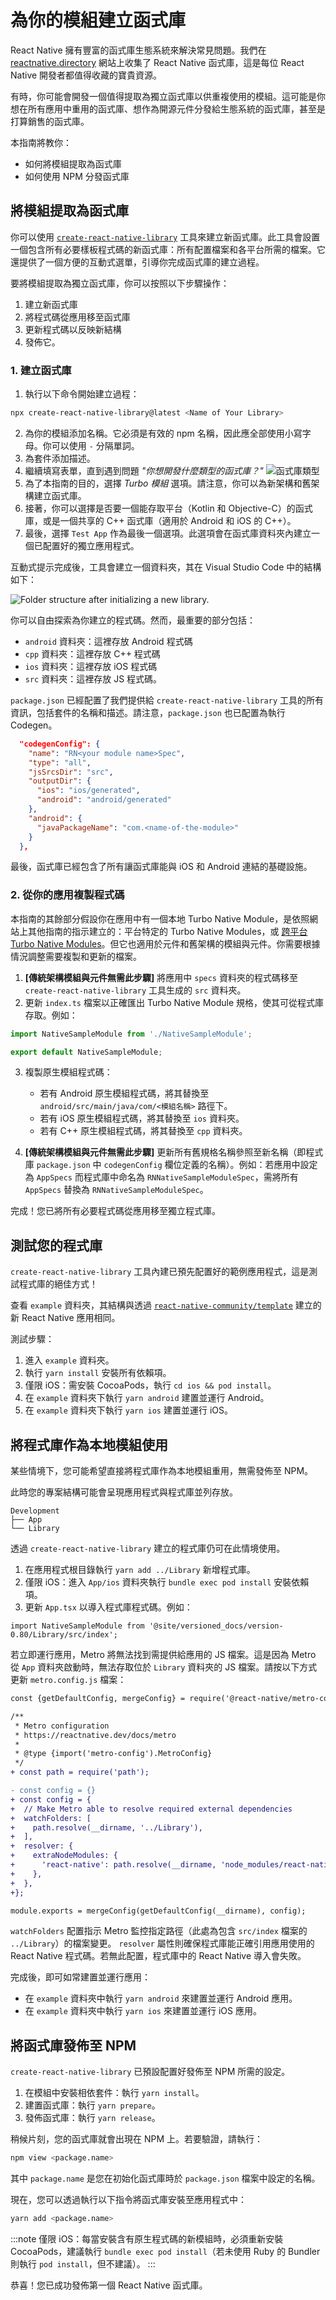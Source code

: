 # 為你的模組建立函式庫

React Native 擁有豐富的函式庫生態系統來解決常見問題。我們在 [reactnative.directory](https://reactnative.directory) 網站上收集了 React Native 函式庫，這是每位 React Native 開發者都值得收藏的寶貴資源。

有時，你可能會開發一個值得提取為獨立函式庫以供重複使用的模組。這可能是你想在所有應用中重用的函式庫、想作為開源元件分發給生態系統的函式庫，甚至是打算銷售的函式庫。

本指南將教你：

- 如何將模組提取為函式庫
- 如何使用 NPM 分發函式庫

## 將模組提取為函式庫

你可以使用 [`create-react-native-library`](https://callstack.github.io/react-native-builder-bob/create) 工具來建立新函式庫。此工具會設置一個包含所有必要樣板程式碼的新函式庫：所有配置檔案和各平台所需的檔案。它還提供了一個方便的互動式選單，引導你完成函式庫的建立過程。

要將模組提取為獨立函式庫，你可以按照以下步驟操作：

1. 建立新函式庫
2. 將程式碼從應用移至函式庫
3. 更新程式碼以反映新結構
4. 發佈它。

### 1. 建立函式庫

1. 執行以下命令開始建立過程：

```sh
npx create-react-native-library@latest <Name of Your Library>
```

2. 為你的模組添加名稱。它必須是有效的 npm 名稱，因此應全部使用小寫字母。你可以使用 `-` 分隔單詞。
3. 為套件添加描述。
4. 繼續填寫表單，直到遇到問題 _"你想開發什麼類型的函式庫？"_
   ![函式庫類型](/docs/assets/what-library.png)
5. 為了本指南的目的，選擇 _Turbo 模組_ 選項。請注意，你可以為新架構和舊架構建立函式庫。
6. 接著，你可以選擇是否要一個能存取平台（Kotlin 和 Objective-C）的函式庫，或是一個共享的 C++ 函式庫（適用於 Android 和 iOS 的 C++）。
7. 最後，選擇 `Test App` 作為最後一個選項。此選項會在函式庫資料夾內建立一個已配置好的獨立應用程式。

互動式提示完成後，工具會建立一個資料夾，其在 Visual Studio Code 中的結構如下：

<img class="half-size" alt="Folder structure after initializing a new library." src="/docs/assets/turbo-native-modules/c++visualstudiocode.webp" />

你可以自由探索為你建立的程式碼。然而，最重要的部分包括：

- `android` 資料夾：這裡存放 Android 程式碼
- `cpp` 資料夾：這裡存放 C++ 程式碼
- `ios` 資料夾：這裡存放 iOS 程式碼
- `src` 資料夾：這裡存放 JS 程式碼。

`package.json` 已經配置了我們提供給 `create-react-native-library` 工具的所有資訊，包括套件的名稱和描述。請注意，`package.json` 也已配置為執行 Codegen。

```json
  "codegenConfig": {
    "name": "RN<your module name>Spec",
    "type": "all",
    "jsSrcsDir": "src",
    "outputDir": {
      "ios": "ios/generated",
      "android": "android/generated"
    },
    "android": {
      "javaPackageName": "com.<name-of-the-module>"
    }
  },
```

最後，函式庫已經包含了所有讓函式庫能與 iOS 和 Android 連結的基礎設施。

### 2. 從你的應用複製程式碼

本指南的其餘部分假設你在應用中有一個本地 Turbo Native Module，是依照網站上其他指南的指示建立的：平台特定的 Turbo Native Modules，或 [跨平台 Turbo Native Modules](./pure-cxx-modules)。但它也適用於元件和舊架構的模組與元件。你需要根據情況調整需要複製和更新的檔案。

<!-- TODO: add links for Turbo Native Modules -->

1. **[傳統架構模組與元件無需此步驟]** 將應用中 `specs` 資料夾的程式碼移至 `create-react-native-library` 工具生成的 `src` 資料夾。
2. 更新 `index.ts` 檔案以正確匯出 Turbo Native Module 規格，使其可從程式庫存取。例如：

```ts
import NativeSampleModule from './NativeSampleModule';

export default NativeSampleModule;
```

3. 複製原生模組程式碼：

   - 若有 Android 原生模組程式碼，將其替換至 `android/src/main/java/com/<模組名稱>` 路徑下。
   - 若有 iOS 原生模組程式碼，將其替換至 `ios` 資料夾。
   - 若有 C++ 原生模組程式碼，將其替換至 `cpp` 資料夾。

4. **[傳統架構模組與元件無需此步驟]** 更新所有舊規格名稱參照至新名稱（即程式庫 `package.json` 中 `codegenConfig` 欄位定義的名稱）。例如：若應用中設定為 `AppSpecs` 而程式庫中命名為 `RNNativeSampleModuleSpec`，需將所有 `AppSpecs` 替換為 `RNNativeSampleModuleSpec`。

完成！您已將所有必要程式碼從應用移至獨立程式庫。

## 測試您的程式庫

`create-react-native-library` 工具內建已預先配置好的範例應用程式，這是測試程式庫的絕佳方式！

查看 `example` 資料夾，其結構與透過 [`react-native-community/template`](https://github.com/react-native-community/template) 建立的新 React Native 應用相同。

測試步驟：

1. 進入 `example` 資料夾。
2. 執行 `yarn install` 安裝所有依賴項。
3. 僅限 iOS：需安裝 CocoaPods，執行 `cd ios && pod install`。
4. 在 `example` 資料夾下執行 `yarn android` 建置並運行 Android。
5. 在 `example` 資料夾下執行 `yarn ios` 建置並運行 iOS。

## 將程式庫作為本地模組使用

某些情境下，您可能希望直接將程式庫作為本地模組重用，無需發佈至 NPM。

此時您的專案結構可能會呈現應用程式與程式庫並列存放。

```shell
Development
├── App
└── Library
```

透過 `create-react-native-library` 建立的程式庫仍可在此情境使用。

1. 在應用程式根目錄執行 `yarn add ../Library` 新增程式庫。
2. 僅限 iOS：進入 `App/ios` 資料夾執行 `bundle exec pod install` 安裝依賴項。
3. 更新 `App.tsx` 以導入程式庫程式碼。例如：

```tsx
import NativeSampleModule from '@site/versioned_docs/version-0.80/Library/src/index';
```

若立即運行應用，Metro 將無法找到需提供給應用的 JS 檔案。這是因為 Metro 從 `App` 資料夾啟動時，無法存取位於 `Library` 資料夾的 JS 檔案。請按以下方式更新 `metro.config.js` 檔案：

```diff
const {getDefaultConfig, mergeConfig} = require('@react-native/metro-config');

/**
 * Metro configuration
 * https://reactnative.dev/docs/metro
 *
 * @type {import('metro-config').MetroConfig}
 */
+ const path = require('path');

- const config = {}
+ const config = {
+  // Make Metro able to resolve required external dependencies
+  watchFolders: [
+    path.resolve(__dirname, '../Library'),
+  ],
+  resolver: {
+    extraNodeModules: {
+      'react-native': path.resolve(__dirname, 'node_modules/react-native'),
+    },
+  },
+};

module.exports = mergeConfig(getDefaultConfig(__dirname), config);
```

`watchFolders` 配置指示 Metro 監控指定路徑（此處為包含 `src/index` 檔案的 `../Library`）的檔案變更。
`resolver` 屬性則確保程式庫能正確引用應用使用的 React Native 程式碼。若無此配置，程式庫中的 React Native 導入會失敗。

完成後，即可如常建置並運行應用：

- 在 `example` 資料夾中執行 `yarn android` 來建置並運行 Android 應用。
- 在 `example` 資料夾中執行 `yarn ios` 來建置並運行 iOS 應用。

## 將函式庫發佈至 NPM

`create-react-native-library` 已預設配置好發佈至 NPM 所需的設定。

1. 在模組中安裝相依套件：執行 `yarn install`。
2. 建置函式庫：執行 `yarn prepare`。
3. 發佈函式庫：執行 `yarn release`。

稍候片刻，您的函式庫就會出現在 NPM 上。若要驗證，請執行：

```bash
npm view <package.name>
```

其中 `package.name` 是您在初始化函式庫時於 `package.json` 檔案中設定的名稱。

現在，您可以透過執行以下指令將函式庫安裝至應用程式中：

```bash
yarn add <package.name>
```

:::note
僅限 iOS：每當安裝含有原生程式碼的新模組時，必須重新安裝 CocoaPods，建議執行 `bundle exec pod install`（若未使用 Ruby 的 Bundler 則執行 `pod install`，但不建議）。
:::

恭喜！您已成功發佈第一個 React Native 函式庫。